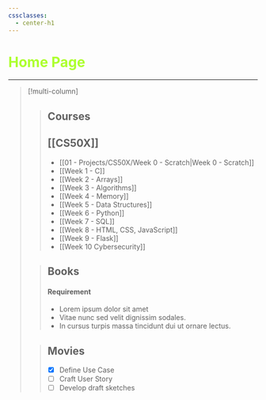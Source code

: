 ```yaml
---
cssclasses:
  - center-h1
---
```

# <span style= "color: GreenYellow;">Home Page</span>

---
> [!multi-column]
>
>> ## Courses
>> ## [[CS50X]]
>> - [[01 - Projects/CS50X/Week 0 - Scratch|Week 0 - Scratch]]
>> - [[Week 1 - C]]
>> - [[Week 2 - Arrays]]
>> - [[Week 3 - Algorithms]]
>> - [[Week 4 - Memory]]
>> - [[Week 5 - Data Structures]]
>> - [[Week 6 - Python]]
>> - [[Week 7 - SQL]]
>> - [[Week 8 - HTML, CSS, JavaScript]]
>> - [[Week 9 - Flask]]
>> - [[Week 10 Cybersecurity]]
>>
>
>> ## Books
>> #### Requirement
>> - Lorem ipsum dolor sit amet
>> - Vitae nunc sed velit dignissim sodales.
>> - In cursus turpis massa tincidunt dui ut ornare lectus.
>
>> ## Movies
>> - [x] Define Use Case
>> - [ ] Craft User Story
>> - [ ] Develop draft sketches



